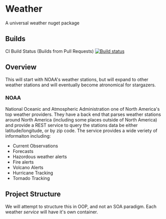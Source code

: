 # Weather
A universal weather nuget package

## Builds
CI Build Status (Builds from Pull Requests)
[![Build status](https://dynamensions.visualstudio.com/Open%20Source/_apis/build/status/Weather%20CI%20Pipline)](https://dynamensions.visualstudio.com/Open%20Source/_build/latest?definitionId=28)

## Overview
This will start with NOAA's weather stations, but will expand to other weather stations and will eventually become atronomical for stargazers.

### NOAA
National Oceanic and Atmospheric Administration one of North America's top weather providers. They have a back end that parses weather stations around North America (including some places outside of North America) and provide a REST service to query the stations data be either latitude/longitude, or by zip code. The service provides a wide veriety of informaiton including:
- Current Observations
- Forecasts
- Hazordous weather alerts
- Fire alerts
- Volcano Alerts
- Hurricane Tracking
- Tornado Tracking


## Project Structure
We will attempt to structure this in OOP, and not an SOA paradigm. Each weather *service* will have it's own container.